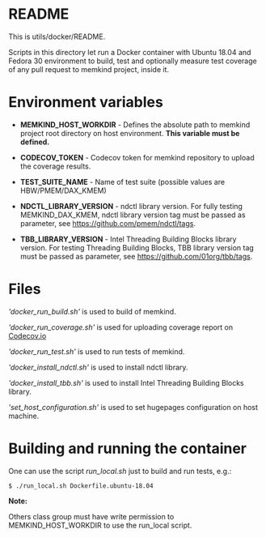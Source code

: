 # **README**

This is utils/docker/README.

Scripts in this directory let run a Docker container with Ubuntu 18.04 and Fedora 30 environment
to build, test and optionally measure test coverage of any pull request to memkind project, inside it.

# Environment variables

* **MEMKIND_HOST_WORKDIR** - Defines the absolute path to memkind project root directory on host environment.
    **This variable must be defined.**

* **CODECOV_TOKEN** - Codecov token for memkind repository to upload the coverage results.

* **TEST_SUITE_NAME** - Name of test suite (possible values are HBW/PMEM/DAX_KMEM)

* **NDCTL_LIBRARY_VERSION** - ndctl library version.
For fully testing MEMKIND_DAX_KMEM, ndctl library version tag must be passed as parameter,
see https://github.com/pmem/ndctl/tags.

* **TBB_LIBRARY_VERSION** - Intel Threading Building Blocks library version.
For testing Threading Building Blocks, TBB library version tag must be passed as parameter,
see https://github.com/01org/tbb/tags.

# Files
*'docker_run_build.sh'*  is used to build of memkind.

*'docker_run_coverage.sh'*  is used for uploading coverage report on [Codecov.io](Codecov.io)

*'docker_run_test.sh'*  is used to run tests of memkind.

*'docker_install_ndctl.sh'*  is used to install ndctl library.

*'docker_install_tbb.sh'*  is used to install Intel Threading Building Blocks library.

*'set_host_configuration.sh'*  is used to set hugepages configuration on host machine.

# Building and running the container

One can use the script *run_local.sh* just to build and run tests, e.g.:

```
$ ./run_local.sh Dockerfile.ubuntu-18.04
```

**Note:**

Others class group must have write permission to MEMKIND_HOST_WORKDIR to use the run_local script.
